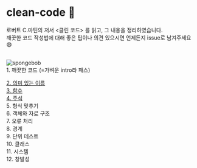 # clean-code 🧼

로버트 C.마틴의 저서 <클린 코드> 를 읽고, 그 내용을 정리하였습니다.  
깨끗한 코드 작성법에 대해 좋은 팁이나 의견 있으시면 언제든지 issue로 남겨주세요 😄

<br/>
<img src="https://media2.giphy.com/media/xT3i13kU0wh6JpyvzG/200.gif?cid=95b2794464fa8c77c00be2a0196ebaa965e9a4cee7b0d744&rid=200.gif&ct=g" alt="spongebob"/>

<br/>
1. 깨끗한 코드 (=가벼운 intro라 패스)

[2. 의미 있는 이름](https://www.notion.so/2-ad6d036fe64b4c1c8dad9cd62b94cdc5)  
[3. 함수](https://www.notion.so/3-39983c204a044bbb8f2fd0f0b215706b)  
[4. 주석](https://www.notion.so/4-fca8474bd7ed4446a1278f0221b80a2d)  
5. 형식 맞추기  
6. 객체와 자료 구조  
7. 오류 처리  
8. 경계  
9. 단위 테스트  
10. 클래스  
11. 시스템  
12. 창발성
